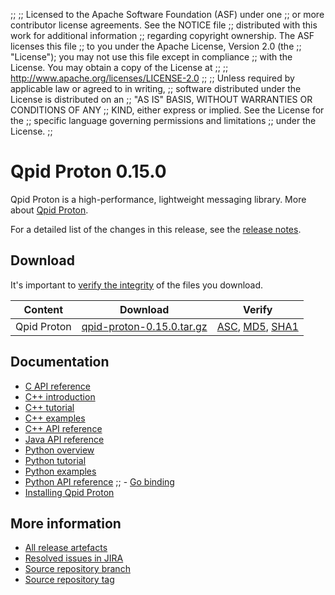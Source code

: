 ;;
;; Licensed to the Apache Software Foundation (ASF) under one
;; or more contributor license agreements.  See the NOTICE file
;; distributed with this work for additional information
;; regarding copyright ownership.  The ASF licenses this file
;; to you under the Apache License, Version 2.0 (the
;; "License"); you may not use this file except in compliance
;; with the License.  You may obtain a copy of the License at
;; 
;;   http://www.apache.org/licenses/LICENSE-2.0
;; 
;; Unless required by applicable law or agreed to in writing,
;; software distributed under the License is distributed on an
;; "AS IS" BASIS, WITHOUT WARRANTIES OR CONDITIONS OF ANY
;; KIND, either express or implied.  See the License for the
;; specific language governing permissions and limitations
;; under the License.
;;

# Qpid Proton 0.15.0

Qpid Proton is a high-performance, lightweight messaging library. More
about [Qpid Proton]({{site_url}}/proton/index.html).

For a detailed list of the changes in this release, see the [release
notes](release-notes.html).

## Download

It's important to [verify the
integrity]({{site_url}}/download.html#verify-what-you-download) of
the files you download.

| Content | Download | Verify |
|---------|----------|--------|
| Qpid Proton | [qpid-proton-0.15.0.tar.gz](http://archive.apache.org/dist/qpid/proton/0.15.0/qpid-proton-0.15.0.tar.gz) | [ASC](http://archive.apache.org/dist/qpid/proton/0.15.0/qpid-proton-0.15.0.tar.gz.asc), [MD5](http://archive.apache.org/dist/qpid/proton/0.15.0/qpid-proton-0.15.0.tar.gz.md5), [SHA1](http://archive.apache.org/dist/qpid/proton/0.15.0/qpid-proton-0.15.0.tar.gz.sha1) |

## Documentation


<div class="two-column" markdown="1">

 - [C API reference](proton/c/api/files.html)
 - [C++ introduction](proton/cpp/api/index.html)
 - [C++ tutorial](proton/cpp/api/tutorial.html)
 - [C++ examples](proton/cpp/examples/index.html)
 - [C++ API reference](proton/cpp/api/annotated.html)
 - [Java API reference](proton/java/api/index.html)
 - [Python overview](proton/python/book/overview.html)
 - [Python tutorial](proton/python/book/tutorial.html)
 - [Python examples](proton/python/examples/index.html)
 - [Python API reference](proton/python/api/index.html)
;; - [Go binding](https://github.com/apache/qpid-proton/tree/master/proton-c/bindings/go/README.md)
 - [Installing Qpid Proton](https://git-wip-us.apache.org/repos/asf?p=qpid-proton.git;a=blob;f=INSTALL.md;hb=0.15.0)

</div>


## More information

 - [All release artefacts](http://archive.apache.org/dist/qpid/proton/0.15.0)
 - [Resolved issues in JIRA](https://issues.apache.org/jira/issues/?jql=project+%3D+PROTON+AND+fixVersion+%3D+%270.15.0%27+AND+resolution+%3D+%27fixed%27+ORDER+BY+priority+DESC)
 - [Source repository branch](https://git-wip-us.apache.org/repos/asf?p=qpid-proton.git;a=tree;hb=0.15.0)
 - [Source repository tag](https://git-wip-us.apache.org/repos/asf?p=qpid-proton.git;a=tag;h=0.15.0)

<script type="text/javascript">
  _deferredFunctions.push(function() {
      if ("0.15.0" === "{{current_proton_release}}") {
          _modifyCurrentReleaseLinks();
      }
  });
</script>